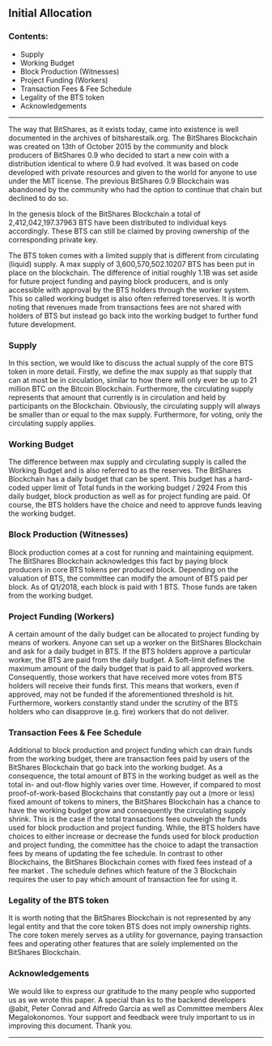 ## Initial Allocation

### Contents:
- Supply
- Working Budget
- Block Production (Witnesses)
- Project Funding (Workers)
- Transaction Fees & Fee Schedule
- Legality of the BTS token
- Acknowledgements

***

The way that BitShares, as it exists today, came into existence is well documented in the archives of bitsharestalk.org. The BitShares Blockchain was created on 13th of October 2015 by the community and block producers of BitShares 0.9 who decided to start a new coin with a distribution identical to where 0.9 had evolved. It was based on code developed with private resources and given to the world for anyone to use under the MIT license. The previous BitShares 0.9 Blockchain was abandoned by the community who had the option to continue that chain but declined to do so.

In the genesis block of the BitShares Blockchain a total of 2,412,042,197.37963 BTS have been distributed to individual keys accordingly. These BTS can still be claimed by proving ownership of the corresponding private key.

The BTS token comes with a limited supply that is different from circulating (liquid) supply. A max supply of 3,600,570,502.10207 BTS has been put in place on the blockchain. The difference of initial roughly 1.1B was set aside for future project funding and paying block producers, and is only accessible with approval by the BTS holders through the worker system. This so called working budget is also often referred to​reserves. It is worth noting that revenues made from transactions fees are not shared with holders of BTS but instead go back into the working budget to further fund future development.

### Supply

In this section, we would like to discuss the actual supply of the core BTS token in more detail. Firstly, we define the max supply as that supply that can at most be in circulation, similar to how there will only ever be ​up to 21 million BTC on the Bitcoin Blockchain. Furthermore, the circulating supply represents that amount that currently is in circulation and held by participants on the Blockchain. Obviously, the circulating supply will always be smaller than or equal to the max supply. Furthermore, for voting, only the ​circulating supply applies.

### Working Budget

The difference between max supply and circulating supply is called the ​Working Budget and is also referred to as ​the reserves. The BitShares Blockchain has a daily budget that can be spent. This budget has a hard-coded upper limit of Total funds in the ​working budget / 2924 From this daily budget, block production as well as for project funding are paid. Of course, the BTS holders have the choice and need to approve funds leaving the working budget.

### Block Production (Witnesses)

Block production comes at a cost for running and maintaining equipment. The BitShares Blockchain acknowledges this fact by paying block producers in core BTS tokens per produced block. Depending on the valuation of BTS, the committee can modify the amount of BTS paid per block. As of Q1/2018, each block is paid with 1 BTS. Those funds are taken from the working budget.

### Project Funding (Workers)

A certain amount of the daily budget can be allocated to project funding by means of workers. Anyone can set up a worker on the BitShares Blockchain and ask for a daily budget in BTS. If the BTS holders approve a particular worker, the BTS are paid from the daily budget. A Soft-limit defines the maximum amount of the daily budget that is paid to all approved workers. Consequently, those workers that have received more votes from BTS holders will receive their funds first. This means that workers, even if approved, may not be funded if the aforementioned threshold is hit. Furthermore, workers constantly stand under the scrutiny of the BTS holders who can disapprove (e.g. ​fire) workers that do not deliver.

### Transaction Fees & Fee Schedule

Additional to block production and project funding which can drain funds from the working budget, there are transaction fees paid by users of the BitShares Blockchain that go back into the working budget. As a consequence, the total amount of BTS in the working budget as well as the total in- and out-flow highly varies over time. However, if compared to most proof-of-work-based Blockchains that constantly pay out a (more or less) fixed amount of tokens to miners, the BitShares Blockchain has a chance to have the working budget grow and consequently the circulating supply shrink. This is the case if the total transactions fees outweigh the funds used for block production and project funding. While, the BTS holders have choices to either increase or decrease the funds used for block production and project funding, the committee has the choice to adapt the transaction fees by means of updating the fee schedule. In contrast to other Blockchains, the BitShares Blockchain comes with fixed fees instead of a fee market . The schedule defines which feature of the 3 Blockchain requires the user to pay which amount of transaction fee for using it.

### Legality of the BTS token

It is worth noting that the BitShares Blockchain is not represented by any legal entity and that the core token BTS does not imply ownership rights. The core token merely serves as a utility for governance, paying transaction fees and operating other features that are solely implemented on the BitShares Blockchain.

### Acknowledgements

We would like to express our gratitude to the many people who supported us as we wrote this paper. A special than
ks to the backend developers @abit, Peter Conrad and Alfredo Garcia as well as Committee members Alex Megalokonomos. Your support and feedback were truly important to us in improving this document. Thank you.

***
